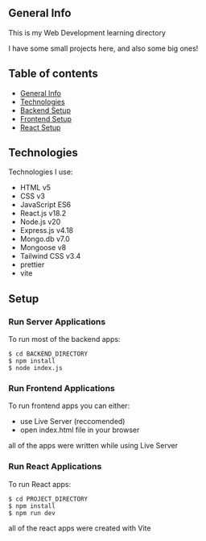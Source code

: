 ## General Info

This is my Web Development learning directory

I have some small projects here, and also some big ones!

## Table of contents

- [General Info](#general-info)
- [Technologies](#technologies)
- [Backend Setup](#run-server-applications)
- [Frontend Setup](#run-frontend-applications)
- [React Setup](#run-react-applications)

## Technologies

Technologies I use:

- HTML v5
- CSS v3
- JavaScript ES6
- React.js v18.2
- Node.js v20
- Express.js v4.18
- Mongo.db v7.0
- Mongoose v8
- Tailwind CSS v3.4
- prettier
- vite

## Setup

### Run Server Applications

To run most of the backend apps:

```
$ cd BACKEND_DIRECTORY
$ npm install
$ node index.js
```

### Run Frontend Applications

To run frontend apps you can either:

- use Live Server (reccomended)
- open index.html file in your browser

all of the apps were written while using Live Server

### Run React Applications

To run React apps:

```
$ cd PROJECT_DIRECTORY
$ npm install
$ npm run dev
```

all of the react apps were created with Vite
